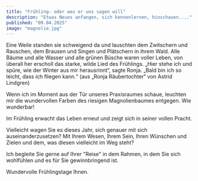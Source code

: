 ```yaml
---
title: "Frühling- oder was er uns sagen will"
description: "Etwas Neues anfangen, sich kennenlernen, hinschauen...."
published: "09.04.2025"
image: "magnolie.jpg"
---
```



Eine Weile standen sie schweigend da und lauschten dem Zwitschern und Rauschen, dem Brausen und Singen und Plätschern in ihrem Wald.
Alle Bäume und alle Wasser und alle grünen Büsche waren voller Leben,
von überall her erscholl das starke, wilde Lied des Frühlings.
„Hier stehe ich und spüre, wie der Winter aus mir herausrinnt“, sagte Ronja.
„Bald bin ich so leicht, dass ich fliegen kann.“
(aus „Ronja Räubertochter“ von Astrid Lindgren)


Wenn ich im Moment aus der Tür unseres Praxisraumes schaue, leuchten mir die wundervollen Farben des riesigen Magnolienbaumes entgegen. Wie wunderbar!

Im Frühling erwacht das Leben erneut und zeigt sich in seiner vollen Pracht.

Vielleicht wagen Sie es dieses Jahr, sich genauer mit sich auseinanderzusetzen? Mit Ihrem Wesen, Ihrem Sein, Ihren Wünschen und Zielen und dem, was diesen vielleicht im Weg steht?

Ich begleite Sie gerne auf Ihrer "Reise" in dem Rahmen, in dem Sie sich wohlfühlen und es für Sie gewinnbringend ist.

Wundervolle Frühlingstage Ihnen.
